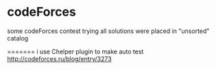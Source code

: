 codeForces
==========

some codeForces contest trying
all solutions were placed in "unsorted" catalog

=======
i use Chelper plugin to make auto test
http://codeforces.ru/blog/entry/3273

